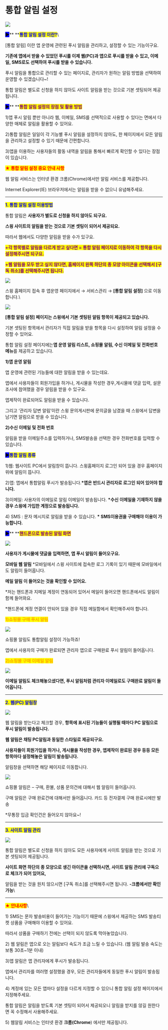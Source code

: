 # 통합 알림 설정

![](https://wp.swing2app.co.kr/wp-content/uploads/2018/10/%ED%86%B5%ED%95%A9%EC%95%8C%EB%A6%BC%EC%A0%9C%EB%AA%A9.png)

<mark style="background-color:blue;">**▶**</mark>**  **<mark style="color:blue;">**통합 알림 설정 이란?**</mark>\


\[통합 알림] 이란 앱 운영에 관련된 푸시 알림을 관리하고, 설정할 수 있는 기능이구요.

**기존에 앱에서 받을 수 있었던 푸시를 이제 웹(PC)과 앱으로 푸시를 받을 수 있고, 이메일, SMS로도 선택하여 푸시를 받을 수 있습니다.**

푸시 알림을 통합으로 관리할 수 있는 페이지로, 관리자가 원하는 알림 방법을 선택하여 운영할 수 있겠습니다\~!

통합 알림은 별도로 신청을 하지 않아도 사이트 알림을 받는 것으로 기본 셋팅되어 제공됩니다.

<mark style="background-color:blue;">**▶**</mark>**  **<mark style="color:purple;">**통합 알림 설정의 장점 및 활용 방법**</mark>

1\)앱 푸시 알림 뿐만 아니라 웹, 이메일, SMS를 선택적으로 사용할 수 있다는 면에서 다양한 매체로 알림을 활용할 수 있어요.

2\)통합 알림은 일일이 각 기능별 푸시 알림을 설정하지 않아도, 한 페이지에서 모든 알림을 관리하고 설정할 수 있기 때문에 간편합니다.

3\)앱을 이용하는 사용자들의 활동 내역을 알림을 통해서 빠르게 확인할 수 있다는 장점이 있습니다.

<mark style="color:red;">**★ 통합 알림 설정 중요 안내 사항**</mark>

웹 알림 서비스는 인터넷 환경 크롬(Chrome)에서만 알림 서비스를 제공합니다.

Internet Explorer(IE) 브라우저에서는 알림을 받을 수 없으니 유념해주세요.

***

<mark style="color:blue;">**1. 통합 알림 설정 이용방법**</mark>

통합 알림은 **사용자가 별도로 신청을 하지 않아도 되구요.**

**스윙 사이트의 알림을 받는 것으로 기본 셋팅이 되어서 제공되요.**

따라서 웹에서도 다양한 알림을 받을 수가 있구요.

<mark style="color:purple;">**+각 항목별로 알림을 다르게 받고 싶다면 =  통합 알림 페이지로 이동하여 각 항목을 다시 설정해주시면 되구요.**</mark>

<mark style="color:purple;">**+웹 알림을 모두 받고 싶지 않다면,  홈페이지 왼쪽 하단의 종 모양 아이콘을 선택해서 \[구독 취소]를 선택해주시면 됩니다.**</mark>

![](https://wp.swing2app.co.kr/wp-content/uploads/2018/10/%ED%86%B5%ED%95%A9%EC%95%8C%EB%A6%BC1.png)

스윙 홈페이지 접속 후 앱운영 페이지에서 → 서비스관리 → **\[통합 알림 설정]** 으로 이동합니다.\


![](https://wp.swing2app.co.kr/wp-content/uploads/2018/10/2019-%ED%86%B5%ED%95%A9%EC%95%8C%EB%A6%BC%EC%84%A4%EC%A0%95.png)

**\[통합 알림 설정] 페이지는 스윙에서 기본 셋팅된 알림 항목이 제공되고 있습니다.**

기본 셋팅된 항목에서 관리자가 직접 알림을 받을 항목을 다시 설정하여 알림 설정을 수정할 수 있어요.

통합 알림 설정 페이지에는**앱 운영 알림 리스트, 쇼핑몰 알림, 수신 이메일 및 전화번호 메뉴**를 제공하고 있습니다.

**1)앱 운영 알림**

앱 운영에 관련된 기능들에 대한 알림을 받을 수 있는데요.

앱에서 사용자들이 회원가입을 하거나, 게시물을 작성한 경우,게시물에 댓글 입력, 설문조사에 참여했을 경우 알림을 받을 수 있구요.

앱제작이 완료되어도 알림을 받을 수 있습니다.

그리고 ‘관리자 답변 알림’이란 스윙 문의게시판에 문의글을 남겼을 때 스윙에서 답변을 남기면 알림으로 받을 수 있습니다.

**2)수신 이메일 및 전화 번호**

알림을 받을 이메일주소를 입력하거나, SMS발송을 선택한 경우 전화번호를 입력할 수 있습니다.



<mark style="background-color:blue;">**▶**</mark><mark style="color:blue;">**통합 알림 종류**</mark>

1\)웹: 웹사이트 PC에서 알림창이 뜹니다. 스윙홈페이지 로그인 되어 있을 경우 홈페이지 위에 알림이 뜹니다.

2\)앱: 앱에서 통합알림 푸시가 발송됩니다.**\*앱은 반드시 관리자로 로그인 되어 있어야 합니다.**

3\)이메일: 사용자의 이메일로 알림 이메일이 발송됩니다. **\*수신 이메일을 기재하지 않을 경우 스윙에 가입한 계정으로 발송됩니다.**

4\) SMS : 문자 메시지로 알림을 받을 수 있습니다. **\* SMS이용권을 구매해야 이용이 가능합니다.**

<mark style="background-color:blue;">**▶**</mark>** **<mark style="color:purple;">**핸드폰으로 발송된 알림 화면**</mark>

![](https://wp.swing2app.co.kr/wp-content/uploads/2018/10/2019-%ED%86%B5%ED%95%A9%EC%95%8C%EB%A6%BC%EC%84%A4%EC%A0%952.png)

**사용자가 게시물에 댓글을 입력하면, 앱 푸시 알림이 들어오구요.**

**모바일 웹 알림** \*모바일에서 스윙 사이트에 접속한 로그 기록이 있기 때문에 모바일에서도 알림이 들어옵니다.

**메일 알림 이 들어오는 것을 확인할 수 있어요.**

\*저는 핸드폰과 지메일 계정이 연동되어 있어서 메일이 들어오면 핸드폰에서도 알림이 함께 들어와요.

\*핸드폰에 계정 연결이 안되어 있을 경우 직접 메일함에서 확인해주셔야 합니다.



<mark style="color:orange;">**1)쇼핑몰 구매 푸시 알림**</mark>

![](https://wp.swing2app.co.kr/wp-content/uploads/2018/10/%EA%B5%AC%EB%A7%A4%ED%91%B8%EC%8B%9C%EC%95%8C%EB%A6%BC.png)

쇼핑몰 알림도 통합알림 설정이 가능하죠!

앱에서 사용자의 구매가 완료되면 관리자 앱으로 구매완료 푸시 알림이 들어옵니다.



<mark style="color:orange;">**2)쇼핑몰 구매 이메일 알림**</mark>

![](https://wp.swing2app.co.kr/wp-content/uploads/2018/10/%EA%B5%AC%EB%A7%A4%EC%9D%B4%EB%A9%94%EC%9D%BC%EC%95%8C%EB%A6%BC.png)

**이메일 알림도 체크해놓으셨다면, 푸시 알림처럼 관리자 이메일로도 구매완료 알림이 들어옵니다.**

****

<mark style="color:blue;">**2. 웹(PC) 알림창**</mark>

![](https://s3.ap-northeast-2.amazonaws.com/swing2bucket/resource/image/help/cf72e4f1c0c3d103a855b3797e449b20.png)

웹 알림을 받는다고 체크할 경우, **항목에 표시된 기능들이 실행될 때마다 PC 알림으로 푸시 알림이 발송됩니다.**

**웹 알림은 채팅 PC알림과 동일한 스타일로 제공되구요.**&#x20;

**사용자들이 회원가입을 하거나, 게시물을 작성한 경우, 앱제작이 완료된 경우 등등 모든 항목마다 설정해놓은 알림이 발송됩니다.**

알림창을 선택하면 해당 페이지로 이동합니다.



![](https://wp.swing2app.co.kr/wp-content/uploads/2018/10/%ED%86%B5%ED%95%A9%EC%95%8C%EB%A6%BC-20.06.png)

쇼핑몰 알림은 – 구매, 환불, 상품 문의건에 대해서 웹 알림이 들어옵니다.

구매 알림은 구매 완료건에 대해서만 들어옵니다. 카드 등 전자결제 구매 완료시에만 발송

\*무통장 입금 확인건은 들어오지 않아요\~!

***

<mark style="color:blue;">**3. 사이트 알림 관리**</mark>

![](https://s3.ap-northeast-2.amazonaws.com/swing2bucket/resource/image/help/da7fc2b52d83b9a5bc41a047718ac250.png)

통합 알림은 별도로 신청을 하지 않아도 모든 사용자에게 사이트 알림을 받는 것으로 기본 셋팅되어 제공됩니다.

**사이트 화면 하단의 종 모양으로 생긴 아이콘을 선택하시면, 사이트 알림 관리에 구독으로 체크가 되어 있어요,**

알림을 받는 것을 원치 않으시면 \[구독 취소]를 선택해주시면 됩니다. **-크롬에서만 확인 가능**\


***

<mark style="color:red;">**★ 안내사항**</mark>\


1\) SMS는 문자 발송비용이 들어가는 기능이기 때문에 스윙에서 제공하는 SMS 발송티켓 상품을 구매해야 이용할 수 있어요.

따라서 상품을 구매하기 전에는 선택이 되지 않도록 막아놓았습니다.

2\) 웹 알림은 앱으로 오는 알림보다 속도가 조금 느릴 수 있습니다. (웹 알림 발송 속도는 보통 30초\~1분 이내)

3\)앱 알림은 앱 관리자에게 푸시가 발송됩니다.

앱에서 관리자를 여러명 설정했을 경우, 모든 관리자들에게 동일한 푸시 알림이 발송됩니다.

4\) 계정에 있는 모든 앱마다 설정을 다르게 지정할 수 있으니 통합 알림 설정 페이지에서 지정해주세요.

통합 알림은 알림을 받도록 기본 셋팅이 되어서 제공되오니 알림을 받지를 않길 원한다면 꼭 수정해서 사용해주세요.

5\) 웹알림 서비스는 인터넷 환경 **크롬(Chrome**) 에서만 제공됩니다.
